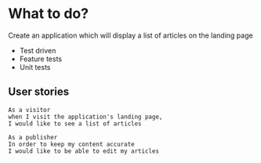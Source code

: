 # What to do?
Create an application which will display a list of articles on the landing page  
 - Test driven  
  - Feature tests
  - Unit tests 


## User stories
```
As a visitor 
when I visit the application's landing page,
I would like to see a list of articles
```

```
As a publisher
In order to keep my content accurate
I would like to be able to edit my articles
```


